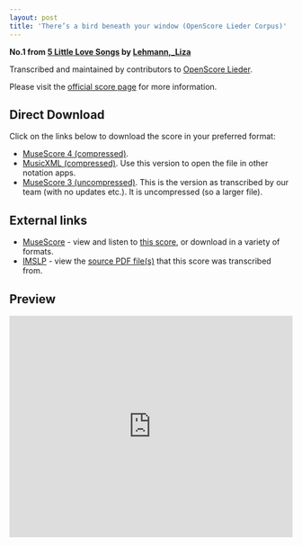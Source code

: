 ```yaml
---
layout: post
title: 'There’s a bird beneath your window (OpenScore Lieder Corpus)'
---
```


__No.1 from [5 Little Love Songs](https://fourscoreandmore.org/OpenScore/Lehmann%2C_Liza/5_Little_Love_Songs/) by [Lehmann,_Liza](https://fourscoreandmore.org/OpenScore/Lehmann%2C_Liza)__

Transcribed and maintained by contributors to [OpenScore Lieder].

Please visit the [official score page] for more information.

[official score page]: https://musescore.com/openscore-lieder-corpus/scores/6209594
[OpenScore Lieder]: https://musescore.com/openscore-lieder-corpus

## Direct Download

Click on the links below to download the score in your preferred format:
- [MuseScore 4 (compressed)](https://fourscoreandmore.org/OpenScore/Lehmann%2C_Liza/5_Little_Love_Songs/1_There%E2%80%99s_a_bird_beneath_your_window.mscz).
- [MusicXML (compressed)](https://fourscoreandmore.org/OpenScore/Lehmann%2C_Liza/5_Little_Love_Songs/1_There%E2%80%99s_a_bird_beneath_your_window.mxl). Use this version to open the file in other notation apps.
- [MuseScore 3 (uncompressed)](https://raw.githubusercontent.com/OpenScore/Lieder/refs/heads/main/scores/Lehmann%2C_Liza/5_Little_Love_Songs/1_There%E2%80%99s_a_bird_beneath_your_window/lc6209594.mscx). This is the version as transcribed by our team (with no updates etc.). It is uncompressed (so a larger file).

## External links

- [MuseScore] - view and listen to [this score][MuseScore], or download in a variety of formats.
- [IMSLP] - view the [source PDF file(s)][IMSLP] that this score was transcribed from.

[MuseScore]: https://musescore.com/score/6209594
[IMSLP]: https://imslp.org/wiki/Special:ReverseLookup/172611

## Preview

<iframe width="100%" height="394" src="https://musescore.com/openscore-lieder-corpus/scores/6209594/embed" frameborder="0" allowfullscreen allow="autoplay; fullscreen"></iframe>
